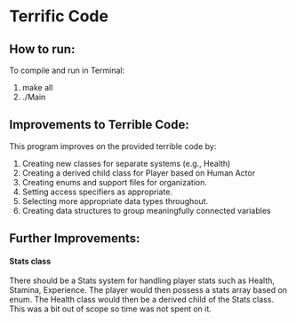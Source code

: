 # Terrific Code

## How to run:

To compile and run in Terminal:
1. make all
2. ./Main

## Improvements to Terrible Code:
This program improves on the provided terrible code by:

1. Creating new classes for separate systems (e.g., Health)
2. Creating a derived child class for Player based on Human Actor
3. Creating enums and support files for organization. 
4. Setting access specifiers as appropriate.
5. Selecting more appropriate data types throughout.
6. Creating data structures to group meaningfully connected variables

## Further Improvements:

#### Stats class
There should be a Stats system for handling player stats such as Health, Stamina, Experience.
The player would then possess a stats array based on enum.
The Health class would then be a derived child of the Stats class.
This was a bit out of scope so time was not spent on it.
